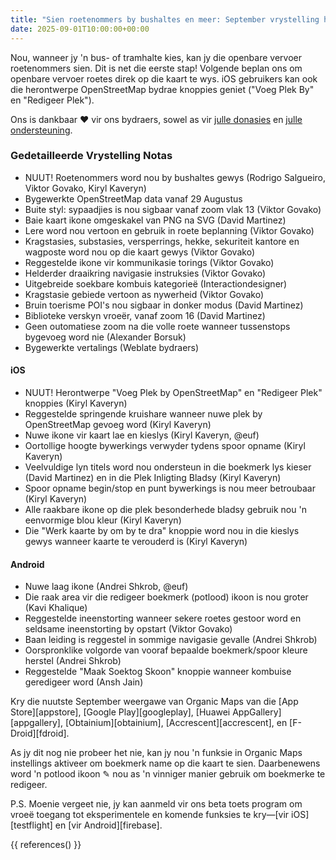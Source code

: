 ```yaml
---
title: "Sien roetenommers by bushaltes en meer: September vrystelling hoogtepunte"
date: 2025-09-01T10:00:00+00:00
---
```


Nou, wanneer jy 'n bus- of tramhalte kies, kan jy die openbare vervoer roetenommers sien. Dit is net die eerste stap! Volgende beplan ons om openbare vervoer roetes direk op die kaart te wys. iOS gebruikers kan ook die herontwerpe OpenStreetMap bydrae knoppies geniet ("Voeg Plek By" en "Redigeer Plek").

Ons is dankbaar ❤️ vir ons bydraers, sowel as vir [julle donasies](@/donate/index.md) en [julle ondersteuning](@/contribute/index.md).

### Gedetailleerde Vrystelling Notas

- NUUT! Roetenommers word nou by bushaltes gewys (Rodrigo Salgueiro, Viktor Govako, Kiryl Kaveryn)
- Bygewerkte OpenStreetMap data vanaf 29 Augustus
- Buite styl: sypaadjies is nou sigbaar vanaf zoom vlak 13 (Viktor Govako)
- Baie kaart ikone omgeskakel van PNG na SVG (David Martinez)
- Lere word nou vertoon en gebruik in roete beplanning (Viktor Govako)
- Kragstasies, substasies, versperrings, hekke, sekuriteit kantore en wagposte word nou op die kaart gewys (Viktor Govako)
- Reggestelde ikone vir kommunikasie torings (Viktor Govako)
- Helderder draaikring navigasie instruksies (Viktor Govako)
- Uitgebreide soekbare kombuis kategorieë (Interactiondesigner)
- Kragstasie gebiede vertoon as nywerheid (Viktor Govako)
- Bruin toerisme POI's nou sigbaar in donker modus (David Martinez)
- Biblioteke verskyn vroeër, vanaf zoom 16 (David Martinez)
- Geen outomatiese zoom na die volle roete wanneer tussenstops bygevoeg word nie (Alexander Borsuk)
- Bygewerkte vertalings (Weblate bydraers)

#### iOS
- NUUT! Herontwerpe "Voeg Plek by OpenStreetMap" en "Redigeer Plek" knoppies (Kiryl Kaveryn)
- Reggestelde springende kruishare wanneer nuwe plek by OpenStreetMap gevoeg word (Kiryl Kaveryn)
- Nuwe ikone vir kaart lae en kieslys (Kiryl Kaveryn, @euf)
- Oortollige hoogte bywerkings verwyder tydens spoor opname (Kiryl Kaveryn)
- Veelvuldige lyn titels word nou ondersteun in die boekmerk lys kieser (David Martinez) en in die Plek Inligting Bladsy (Kiryl Kaveryn)
- Spoor opname begin/stop en punt bywerkings is nou meer betroubaar (Kiryl Kaveryn)
- Alle raakbare ikone op die plek besonderhede bladsy gebruik nou 'n eenvormige blou kleur (Kiryl Kaveryn)
- Die "Werk kaarte by om by te dra" knoppie word nou in die kieslys gewys wanneer kaarte te verouderd is (Kiryl Kaveryn)

#### Android
- Nuwe laag ikone (Andrei Shkrob, @euf)
- Die raak area vir die redigeer boekmerk (potlood) ikoon is nou groter (Kavi Khalique)
- Reggestelde ineenstorting wanneer sekere roetes gestoor word en seldsame ineenstorting by opstart (Viktor Govako)
- Baan leiding is reggestel in sommige navigasie gevalle (Andrei Shkrob)
- Oorspronklike volgorde van vooraf bepaalde boekmerk/spoor kleure herstel (Andrei Shkrob)
- Reggestelde "Maak Soektog Skoon" knoppie wanneer kombuise geredigeer word (Ansh Jain)

Kry die nuutste September weergawe van Organic Maps van die [App Store][appstore], [Google Play][googleplay], [Huawei AppGallery][appgallery], [Obtainium][obtainium], [Accrescent][accrescent], en [F-Droid][fdroid].

As jy dit nog nie probeer het nie, kan jy nou 'n funksie in Organic Maps instellings aktiveer om boekmerk name op die kaart te sien. Daarbenewens word 'n potlood ikoon ✎ nou as 'n vinniger manier gebruik om boekmerke te redigeer.

P.S. Moenie vergeet nie, jy kan aanmeld vir ons beta toets program om vroeë toegang tot eksperimentele en komende funksies te kry—[vir iOS][testflight] en [vir Android][firebase].

{{ references() }}
